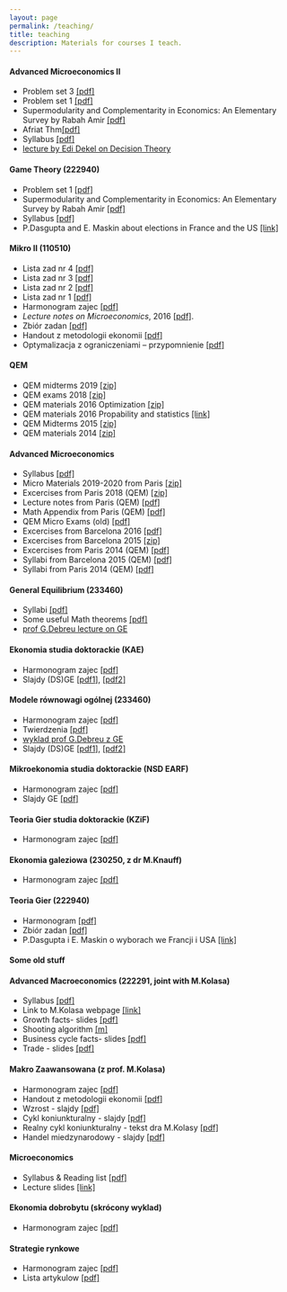 ```yaml
---
layout: page
permalink: /teaching/
title: teaching
description: Materials for courses I teach. 
---
```


<h4>Advanced Microeconomics II</h4>

<ul>

<li>  Problem set 3 <a href="/assets/pdf/ps5AM.pdf">[pdf]</a></li>

<li>  Problem set 1 <a href="/assets/pdf/ps4AM.pdf">[pdf]</a></li>

<li>  Supermodularity and Complementarity in Economics: An Elementary Survey by Rabah Amir <a href="http://www.laits.utexas.edu/~mbs31415/Amir_Supermodularity_Survey.pdf">[pdf]</a></li>

<li>  Afriat Thm<a href="/assets/pdf/afriat.pdf">[pdf]</a></li>

<li>  Syllabus <a href="/assets/pdf/ADMicroII.pdf">[pdf]</a></li>

<li> <a href="http://www.youtube.com/watch?v=vGse0zADjRw"> lecture by Edi Dekel on Decision Theory</a> </li>
</ul>

<h4>Game Theory (222940)</h4>

<ul>

<li>  Problem set 1 <a href="/assets/pdf/PS1.pdf">[pdf]</a></li>

<li>  Supermodularity and Complementarity in Economics: An Elementary Survey by Rabah Amir <a href="http://www.laits.utexas.edu/~mbs31415/Amir_Supermodularity_Survey.pdf">[pdf]</a></li>

<li> Syllabus <a href="/assets/pdf/GT.pdf">[pdf]</a></li>

<li> P.Dasgupta and E. Maskin about elections in France and the US <a href="http://www.scientificamerican.com/article/ranking-candidates-more-accurate/">[link]</a></li>

</ul>

<h4>Mikro II (110510)</h4>

<ul>

<li>  Lista zad nr 4 <a href="/assets/pdf/MikroZad5.pdf">[pdf]</a></li>

<li>  Lista zad nr 3 <a href="/assets/pdf/MikroZad3.pdf">[pdf]</a></li>

<li>  Lista zad nr 2 <a href="/assets/pdf/MikroZad2.pdf">[pdf]</a></li>

<li>  Lista zad nr 1 <a href="/assets/pdf/MikroZad1.pdf">[pdf]</a></li>

<li> Harmonogram zajec <a href="/assets/pdf/MikroII.pdf">[pdf]</a></li>

<li><i> Lecture notes on Microeconomics</i>, 2016 <a href="/assets/pdf/LectureNotes.pdf"> [pdf]</a>.</li> 

<li>Zbiór zadan <a href="/assets/pdf/Lista_zadan.pdf">[pdf]</a></li>

<li>Handout z metodologii ekonomii <a href="/assets/pdf/metodologia.pdf">[pdf]</a></li>

<li>Optymalizacja z ograniczeniami – przypomnienie <a href="/assets/pdf/optymalizacja.pdf">[pdf]</a></li>

</ul>


<h4>QEM</h4>

<ul>

<li> QEM midterms 2019 <a href="/assets/pdf/2019Midterms.zip"> [zip]</a></li>

<li> QEM exams 2018 <a href="/assets/pdf/2018 Exams.zip"> [zip]</a></li>

<li> QEM materials 2016 Optimization <a href="/assets/pdf/Optimization_QEM.zip"> [zip]</a></li>

<li> QEM materials 2016 Propability and statistics <a href="http://pareto.uab.cat/jllull
"> [link] </a></li>

<li> QEM Midterms 2015 <a href="/assets/pdf/QEMMT2015.zip">[zip]</a></li>

<li> QEM materials 2014 <a href="/assets/pdf/QEM2014.zip">[zip]</a></li>

</ul>

<h4>Advanced Microeconomics</h4>

<ul>

<li>  Syllabus <a href="/assets/pdf/ADMicroQEM.pdf">[pdf]</a></li>

<li> Micro Materials 2019-2020 from Paris <a href="/assets/pdf/QEMMicro2019-2020.zip"> [zip]</a></li>

<li>  Excercises from Paris 2018 (QEM) <a href="/assets/pdf/PS1Micro2018.zip">[zip]</a></li>

<li>  Lecture notes from Paris (QEM) <a href="/assets/pdf/1.pdf">[pdf]</a></li>

<li>  Math Appendix from Paris (QEM) <a href="/assets/pdf/2.pdf">[pdf]</a></li>

<li> QEM Micro Exams (old) <a href="/assets/pdf/MicroExamsQEM.pdf"> [pdf]</a></li>

<li> Excercises from Barcelona 2016 <a href="/assets/pdf/PSMicro2016.pdf"> [pdf]</a></li>

<li> Excercises from Barcelona 2015 <a href="/assets/pdf/QEMMicro2015.zip"> [zip]</a></li>

<li>  Excercises from Paris 2014 (QEM) <a href="/assets/pdf/3.pdf">[pdf]</a></li>

<li>  Syllabi from Barcelona 2015 (QEM) <a href="/assets/pdf/6.pdf">[pdf]</a></li>

<li>  Syllabi from Paris 2014 (QEM) <a href="/assets/pdf/4.pdf">[pdf]</a></li>

</ul>

<h4> General Equilibrium (233460)</h4>

<ul>

<li>  Syllabi <a href="/assets/pdf/HarmoGEENG.pdf">[pdf]</a></li>

<li> Some useful Math theorems <a href="/assets/pdf/Theorems.pdf">[pdf]</a></li>

<li> <a href="http://www.youtube.com/watch?v=FfztV7HQf_8"> prof G.Debreu lecture on GE</a> </li>

</ul>


<h4>Ekonomia studia doktorackie (KAE)</h4>

<ul>

<li> Harmonogram zajec <a href="/assets/pdf/MikroDoktoranckie.pdf">[pdf]</a></li>

<li> Slajdy (DS)GE <a href="/assets/pdf/DSGE1.pdf">[pdf1]</a>, <a href="/assets/pdf/DSGE2.pdf">[pdf2]</a></li>

</ul>


<h4>Modele równowagi ogólnej (233460)</h4>

<ul>

<li>  Harmonogram zajec <a href="/assets/pdf/HarmoGE.pdf">[pdf]</a></li>

<li> Twierdzenia <a href="/assets/pdf/Twierdzenia.pdf">[pdf]</a></li>

<li> <a href="http://www.youtube.com/watch?v=FfztV7HQf_8"> wyklad prof G.Debreu z GE</a> </li>

<li> Slajdy (DS)GE <a href="/assets/pdf/DSGE1.pdf">[pdf1]</a>, <a href="/assets/pdf/DSGE2.pdf">[pdf2]</a></li>

</ul>

<h4>Mikroekonomia studia doktorackie (NSD EARF)</h4>

<ul>

<li> Harmonogram zajec <a href="MikroNSD.pdf">[pdf]</a></li>
<li> Slajdy GE <a href="/assets/pdf/DSGE1.pdf">[pdf]</a> </li>

</ul>

<h4>Teoria Gier studia doktorackie (KZiF)</h4>

<ul>
<li> Harmonogram zajec <a href="/assets/pdf/TGSD.pdf">[pdf] </a></li>
</ul>

<h4>Ekonomia galeziowa (230250, z dr M.Knauff)</h4>

<ul>

<li> Harmonogram zajec <a href="/assets/pdf/EG.pdf">[pdf]</a></li>

</ul>

<h4> Teoria Gier (222940)</h4>

<ul>

<li> Harmonogram <a href="/assets/pdf/TG.pdf">[pdf]</a></li>

<li> Zbiór zadan <a href="/assets/pdf/Lista_Zadan_TG.pdf">[pdf]</a></li>

<li> P.Dasgupta i E. Maskin o wyborach we Francji i USA <a href="http://www.scientificamerican.com/article/ranking-candidates-more-accurate/">[link]</a></li>

</ul>

<h4>Some old stuff</h4>

<h4>Advanced Macroeconomics (222291, joint with M.Kolasa)</h4>

<ul>

<li>  Syllabus <a href="/assets/pdf/ADMacro.pdf">[pdf]</a></li>

<li>Link to M.Kolasa webpage <a href="http://web.sgh.waw.pl/~mkolas/teaching.html">[link]</a></li>

<li>Growth facts- slides <a href="/assets/pdf/GrowthFacts.pdf">[pdf]</a></li>
 
<li>Shooting algorithm <a href="/assets/pdf/shootk.m">[m]</a></li>

<li> Business cycle facts- slides <a href="/assets/pdf/BCFacts.pdf">[pdf]</a></li>

<li>Trade - slides <a href="/assets/pdf/Trade.pdf">[pdf]</a></li>

</ul>

<h4>Makro Zaawansowana (z prof. M.Kolasa)</h4>

<ul>

<li>  Harmonogram zajec <a href="/assets/pdf/ADmakro.pdf">[pdf]</a></li>

<li> Handout z metodologii ekonomii <a href="/assets/pdf/metodologia.pdf">[pdf]</a></li>

<li>Wzrost - slajdy <a href="/assets/pdf/GrowthFacts.pdf">[pdf]</a></li>

<li> Cykl koniunkturalny - slajdy <a href="/assets/pdf/BCFacts.pdf">[pdf]</a></li>

<li> Realny cykl koniunkturalny - tekst dra M.Kolasy <a href="/assets/pdf/KolasaRBC1.pdf">[pdf]</a></li>

<li>Handel miedzynarodowy - slajdy <a href="Trade.pdf">[pdf]</a></li>

</ul>

<h4>Microeconomics </h4>
<ul>

<li> Syllabus &amp; Reading list <a href="/assets/pdf/MicroEconomics.pdf">[pdf]</a></li>

<li>Lecture slides <a href="http://bcs.wiley.com/he-bcs/Books?action=index&amp;itemId=0470646063&amp;bcsId=6229">[link]</a></li>
 
</ul>

<h4> Ekonomia dobrobytu (skrócony wyklad)</h4>

<ul>

<li> Harmonogram zajec <a href="/assets/pdf/WE.pdf">[pdf]</a></li>

</ul>

<h4>Strategie rynkowe </h4>

<ul>


<li> Harmonogram zajec <a href="/assets/pdf/ST.pdf">[pdf]</a></li>

<li>Lista artykulow <a href="/assets/pdf/reading list.pdf">[pdf]</a></li>

</ul>
